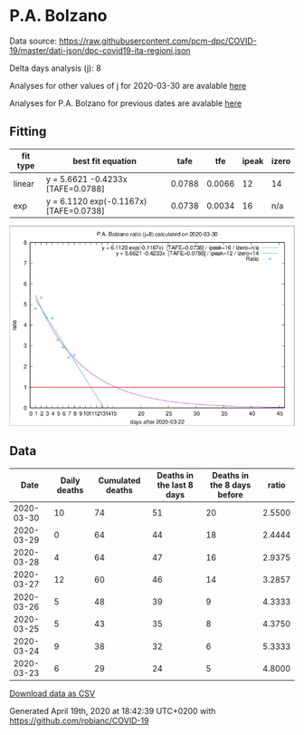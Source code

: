 # P.A. Bolzano

Data source: https://raw.githubusercontent.com/pcm-dpc/COVID-19/master/dati-json/dpc-covid19-ita-regioni.json

Delta days analysis (j): 8

Analyses for other values of j for 2020-03-30 are avalable [here](../2020-03-30/README.md)

Analyses for P.A. Bolzano for previous dates are avalable [here](../README.md)

## Fitting 
|fit type|best fit equation|tafe|tfe|ipeak|izero|
|-------|-----|--------|------|---|---|
|linear|y = 5.6621 -0.4233x  [TAFE=0.0788]|0.0788|0.0066|12|14|
|exp|y = 6.1120 exp(-0.1167x)  [TAFE=0.0738]|0.0738|0.0034|16|n/a|

![Plot](COVID-19_p.a._bolzano_j8_2020-03-30.png)

## Data
|Date|Daily deaths|Cumulated deaths|Deaths in the last 8 days|Deaths in the 8 days before|ratio|
|----|----------|-----------|-------|--------------------|-----|
|2020-03-30|10|74|51|20|2.5500|
|2020-03-29|0|64|44|18|2.4444|
|2020-03-28|4|64|47|16|2.9375|
|2020-03-27|12|60|46|14|3.2857|
|2020-03-26|5|48|39|9|4.3333|
|2020-03-25|5|43|35|8|4.3750|
|2020-03-24|9|38|32|6|5.3333|
|2020-03-23|6|29|24|5|4.8000|

[Download data as CSV](COVID-19_p.a._bolzano_j8_2020-03-30.csv)

Generated April 19th, 2020 at 18:42:39 UTC+0200 with https://github.com/robianc/COVID-19
